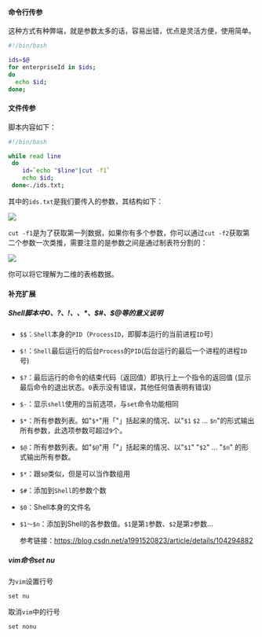 #### 命令行传参

这种方式有种弊端，就是参数太多的话，容易出错，优点是灵活方便，使用简单。

```sh
#!/bin/bash

ids=$@
for enterpriseId in $ids;
do
  echo $id;
done;
```







#### 文件传参

脚本内容如下：

```sh
#!/bin/bash

while read line
 do
    id=`echo "$line"|cut -f1`
    echo $id;
 done<./ids.txt;
```

其中的`ids.txt`是我们要传入的参数，其结构如下：

![](https://gitee.com/sysker/picBed/raw/master/2022/20220310171046.png)

`cut -f1`是为了获取第一列数据，如果你有多个参数，你可以通过`cut -f2`获取第二个参数一次类推，需要注意的是参数之间是通过制表符分割的：

![](https://gitee.com/sysker/picBed/raw/master/2022/20220310171602.png)

你可以将它理解为二维的表格数据。





#### 补充扩展

##### Shell脚本中$0、$?、$!、$$、$*、$#、$@等的意义说明

- `$$`：`Shell`本身的`PID`（`ProcessID`，即脚本运行的当前进程`ID`号）

- `$!`：`Shell`最后运行的后台`Process`的`PID`(后台运行的最后一个进程的进程`ID`号)

- `$?`：最后运行的命令的结束代码（返回值）即执行上一个指令的返回值 (显示最后命令的退出状态。`0`表示没有错误，其他任何值表明有错误)

- `$-`：显示`shell`使用的当前选项，与`set`命令功能相同

- `$*`：所有参数列表。如"`$*`"用「"」括起来的情况、以"`$1` `$2` … `$n`"的形式输出所有参数，此选项参数可超过`9`个。

- `$@`：所有参数列表。如"`$@`"用「"」括起来的情况、以"`$1`" "`$2`" … "`$n`" 的形式输出所有参数。

- `$*`：跟`$@`类似，但是可以当作数组用

- `$#`：添加到`Shell`的参数个数

- `$0`：Shell本身的文件名

- `$1～$n`：添加到Shell的各参数值。`$1`是第`1`参数、`$2`是第`2`参数…

  

  参考链接：https://blog.csdn.net/a1991520823/article/details/104294882

##### vim命令set nu

为`vim`设置行号

```
set nu
```

取消`vim`中的行号

```
set nonu
```

